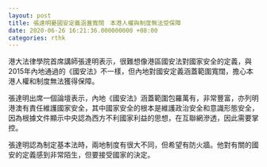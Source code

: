 ```yaml
---
layout: post
title: 張達明憂國安定義涵蓋寬闊　本港人權與制度無法受保障
date: 2020-06-26 16:21:36.000000000 +08:00
categories: rthk
---
```


港大法律學院首席講師張達明表示，很難想像港區國安法對國家安全的定義，與2015年內地通過的《國安法》不一樣，但內地對國安定義涵蓋範圍寬闊，擔心本港人權和制度無法獲得保障。

張達明出席一個論壇表示，內地《國安法》涵蓋範圍包羅萬有，非常豐富，亦列明港澳有責任維護國家安全，其中國家安全的根本是維護政治安全和意識形態安全，因為根據文件顯示中央認為西方不利國家利益的思想，在互聯網滲透，因此需要掌控。

張達明認為制定基本法時，兩地制度有很大不同，但希望有防火牆。他對有關的國安的定義感到非常陌生，但要接受國家的決定。
